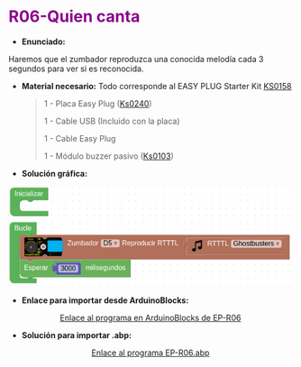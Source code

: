 # <FONT COLOR=#8B008B>R06-Quien canta</font>
* **Enunciado:**

Haremos que el zumbador reproduzca una conocida melodía cada 3 segundos para ver si es reconocida.

* **Material necesario:**
Todo corresponde al EASY PLUG Starter Kit [KS0158](https://wiki.keyestudio.com/Ks0158_Keyestudio_EASY_plug_starter_kit_for_Arduino)
  
    > 1 - Placa Easy Plug ([Ks0240](https://wiki.keyestudio.com/Ks0240_keyestudio_EASY_plug_Control_Board_V2.0))
    >
    > 1 - Cable USB (Incluido con la placa)
    >
    > 1 - Cable Easy Plug
    >
    > 1 - Módulo buzzer pasivo ([Ks0103](https://wiki.keyestudio.com/index.php/Ks0103_keyestudio_EASY_plug_Passive_Buzzer_Module))

* **Solución gráfica:**

<center>

![Programa del reto EP-R06](../img/retos/R06.png)

</center>

* **Enlace para importar desde ArduinoBlocks:**

<center>

[Enlace al programa en ArduinoBlocks de EP-R06](http://www.arduinoblocks.com/web/project/924829)

</center>

* **Solución para importar .abp:**

<center>

[Enlace al programa EP-R06.abp](./retos/EP-R06.abp)

</center>
